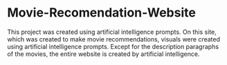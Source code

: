 # Movie-Recomendation-Website
This project was created using artificial intelligence prompts. On this site, which was created to make movie recommendations, visuals were created using artificial intelligence prompts. Except for the description paragraphs of the movies, the entire website is created by artificial intelligence.
